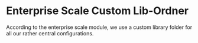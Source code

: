 # Enterprise Scale Custom Lib-Ordner

According to the enterprise scale module, we use a custom library folder for all our
rather central configurations.